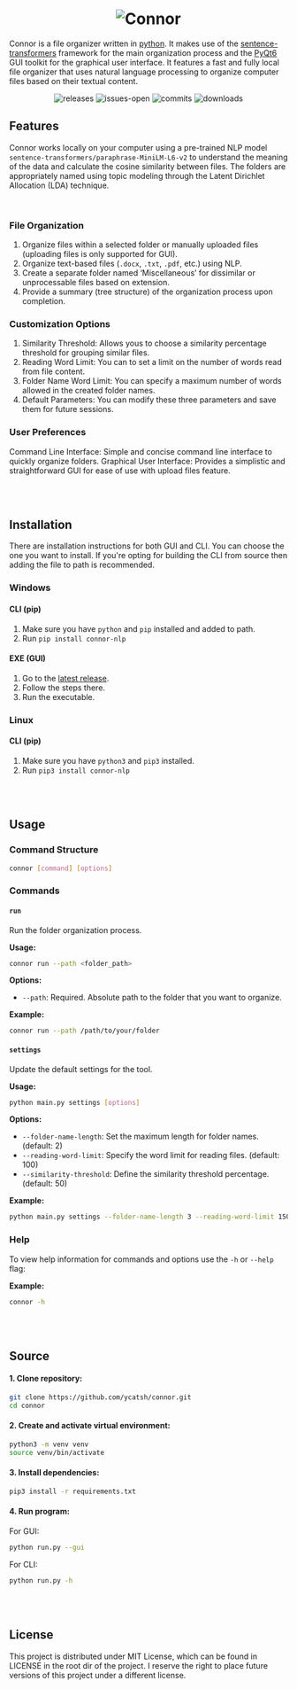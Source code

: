 <h1 align="center">
<img src="https://github.com/user-attachments/assets/2987085a-2e8c-4185-9b02-672ba687ca4b" alt="Connor">
</h1>

Connor is a file organizer written in [python](https://www.python.org/). It makes use of the [sentence-transformers](https://sbert.net/) framework for the main organization process and the [PyQt6](https://doc.qt.io/qtforpython-6/) GUI toolkit for the graphical user interface. It features a fast and fully local file organizer that uses natural language processing to organize computer files based on their textual content.
<br>

<div align="center">

![releases](https://img.shields.io/github/v/release/ycatsh/connor?color=507591&labelColor=1d1e1f&style=flat)
![issues-open](https://img.shields.io/github/issues/ycatsh/connor?color=507591&labelColor=1d1e1f&style=flat)
![commits](https://img.shields.io/github/downloads/ycatsh/connor/latest?color=507591&labelColor=1d1e1f&style=flat)
![downloads](https://img.shields.io/github/stars/ycatsh/connor?color=507591&labelColor=1d1e1f&style=flat)

</div>

## Features
Connor works locally on your computer using a pre-trained NLP model `sentence-transformers/paraphrase-MiniLM-L6-v2` to understand the meaning of the data and calculate the cosine similarity between files. The folders are appropriately named using topic modeling through the Latent Dirichlet Allocation (LDA) technique.

<br>

### File Organization
1. Organize files within a selected folder or manually uploaded files (uploading files is only supported for GUI).
2. Organize text-based files (`.docx`, `.txt`, `.pdf`, etc.) using NLP.
3. Create a separate folder named ‘Miscellaneous’ for dissimilar or unprocessable files based on extension.
4. Provide a summary (tree structure) of the organization process upon completion.

### Customization Options
1. Similarity Threshold: Allows yous to choose a similarity percentage threshold for grouping similar files.
2. Reading Word Limit: You can to set a limit on the number of words read from file content.
3. Folder Name Word Limit: You can specify a maximum number of words allowed in the created folder names.
4. Default Parameters: You can modify these three parameters and save them for future sessions.

### User Preferences
Command Line Interface: Simple and concise command line interface to quickly organize folders.
Graphical User Interface: Provides a simplistic and straightforward GUI for ease of use with upload files feature.


<br>
<br>


## Installation
There are installation instructions for both GUI and CLI. You can choose the one you want to install. If you're opting for building the CLI from source then adding the file to path is recommended.

### Windows
#### CLI (pip)
1. Make sure you have `python` and `pip` installed and added to path.
2. Run `pip install connor-nlp`  

#### EXE (GUI)
1. Go to the [latest release](https://github.com/ycatsh/connor/releases).
3. Follow the steps there.
2. Run the executable.  

### Linux
#### CLI (pip)
1. Make sure you have `python3` and `pip3` installed.
2. Run `pip3 install connor-nlp`    


<br>
<br>


## Usage

### Command Structure

```bash
connor [command] [options]
```

### Commands
#### `run`
Run the folder organization process.

**Usage:**
```bash
connor run --path <folder_path>
```

**Options:**
- `--path`: Required. Absolute path to the folder that you want to organize.

**Example:**
```bash
connor run --path /path/to/your/folder
```

#### `settings`
Update the default settings for the tool.

**Usage:**
```bash
python main.py settings [options]
```

**Options:**
- `--folder-name-length`: Set the maximum length for folder names. (default: 2)
- `--reading-word-limit`: Specify the word limit for reading files. (default: 100)
- `--similarity-threshold`: Define the similarity threshold percentage. (default: 50)

**Example:**
```bash
python main.py settings --folder-name-length 3 --reading-word-limit 150 --similarity-threshold 60
```

### Help
To view help information for commands and options use the ``-h`` or `--help` flag:  

**Example:**
```bash
connor -h
```

<br>
<br>


## Source
#### 1. Clone repository:
```bash
git clone https://github.com/ycatsh/connor.git
cd connor
```  
#### 2. Create and activate virtual environment:
```bash
python3 -m venv venv
source venv/bin/activate
```  
#### 3. Install dependencies:
```bash
pip3 install -r requirements.txt
```
#### 4. Run program:
For GUI:
```bash
python run.py --gui
```
For CLI:
```bash
python run.py -h
```


<br>
<br>


## License
This project is distributed under MIT License, which can be found in LICENSE in the root dir of the project. I reserve the right to place future versions of this project under a different license.